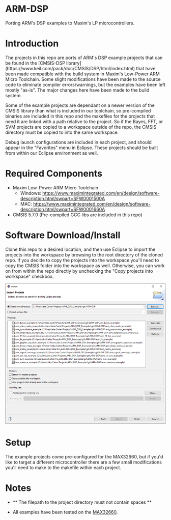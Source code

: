 # ARM-DSP
Porting ARM's DSP examples to Maxim's LP microcontrollers.

# Introduction
<p>
  The projects in this repo are ports of ARM's DSP example projects that can be found in the [CMSIS-DSP library](https://www.keil.com/pack/doc/CMSIS/DSP/html/index.html) that have been made compatible with the build system in Maxim's Low-Power ARM Micro Toolchain.  Some slight modifications have been made to the source code to eliminate compiler errors/warnings, but the examples have been left mostly "as-is".  The major changes here have been made to the build system.
</p>
<p>
  Some of the example projects are dependant on a newer version of the CMSIS library than what is included in our toolchain, so pre-compiled binaries are included in this repo and the makefiles for the projects that need it are linked with a path relative to the project. So if the Bayes, FFT, or SVM projects are copied to a workspace outside of the repo, the CMSIS directory must be copied to into the same workspace.
</p>
<p>
Debug launch configurations are included in each project, and should appear in the "Favorites" menu in Eclipse.  These projects should be built from within our Eclipse environment as well.
</p>

# Required Components
- Maxim Low-Power ARM Micro Toolchain
  - Windows: https://www.maximintegrated.com/en/design/software-description.html/swpart=SFW0001500A
  - MAC: https://www.maximintegrated.com/en/design/software-description.html/swpart=SFW0001660A
- CMSIS 5.7.0 (Pre-compiled GCC libs are included in this repo)

# Software Download/Install
<p>
  Clone this repo to a desired location, and then use Eclipse to import the projects into the workspace by browsing to the root directory of the cloned repo.  If you decide to copy the projects into the workspace you'll need to copy the CMSIS folder into the workspace as well.  Otherwise, you can work on from within the repo directly by unchecking the "Copy projects into workspace" checkbox.
</p>
<img src="img/import.png">

# Setup
<p>
  The example projects come pre-configured for the MAX32660, but if you'd like to target a different microcontroller there are a few small modifications you'll need to make to the makefile within each project.
</p>

# Notes
- ** The filepath to the project directory must not contain spaces **

- All examples have been tested on the [MAX32660](https://www.maximintegrated.com/en/products/microcontrollers/MAX32660.html).
